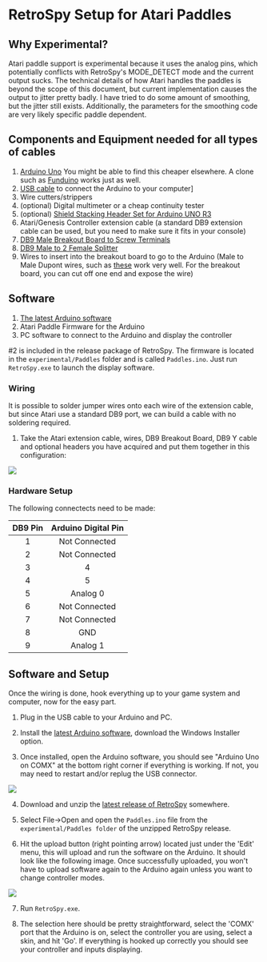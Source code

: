 
RetroSpy Setup for Atari Paddles
======

## Why Experimental?

Atari paddle support is experimental because it uses the analog pins, which potentially conflicts with RetroSpy's MODE_DETECT mode and the current output sucks.  The technical details of how Atari handles the paddles is beyond the scope of this document, but current implementation causes the output to jitter pretty badly. I have tried to do some amount of smoothing, but the jitter still exists.  Additionally, the parameters for the smoothing code are very likely specific paddle dependent.

## Components and Equipment needed for all types of cables 

1. [Arduino Uno](http://www.amazon.com/Arduino-UNO-board-DIP-ATmega328P/dp/B006H06TVG)  You might be able to find this cheaper elsewhere.  A clone such as [Funduino](https://www.foxytronics.com/products/265-funduino-uno-r3) works just as well.
2. [USB cable](http://www.amazon.com/AmazonBasics-Hi-Speed-A-Male-B-Male-Meters/dp/B001TH7GUA/) to connect the Arduino to your computer]
3. Wire cutters/strippers
4. (optional) Digital multimeter or a cheap continuity tester 
5. (optional) [Shield Stacking Header Set for Arduino UNO R3](https://www.amazon.com/ADAFRUIT-INDUSTRIES-85-STACKING-COMPATIBLE/dp/B00LB76EVU) 
6. Atari/Genesis Controller extension cable (a standard DB9 extension cable can be used, but you need to make sure it fits in your console)
7. [DB9 Male Breakout Board to Screw Terminals](https://www.amazon.com/gp/product/B00CLTP2O2/ref=oh_aui_detailpage_o00_s00?ie=UTF8&psc=1)
8. [DB9 Male to 2 Female Splitter](https://www.amazon.com/gp/product/B007F2E188/ref=oh_aui_detailpage_o08_s00?ie=UTF8&psc=1)
9. Wires to insert into the breakout board to go to the Arduino (Male to Male Dupont wires, such as [these](https://www.newegg.com/Product/Product.aspx?Item=9SIABKS5R54282&ignorebbr=1&nm_mc=KNC-GoogleMKP-PC&cm_mmc=KNC-GoogleMKP-PC-_-pla-New+Ocean+Tech-_-Gadgets-_-9SIABKS5R54282&gclid=Cj0KCQiAi57gBRDqARIsABhDSMpuM-JL8VWplLwJAD_A3pZrJ0GYVSMUcdcLZrZELpDAdR4VpBIDVyYaApR_EALw_wcB&gclsrc=aw.ds) work very well. For the breakout board, you can cut off one end and expose the wire)

## Software

1. [The latest Arduino software](http://arduino.cc/en/Main/Software)
2. Atari Paddle Firmware for the Arduino
3. PC software to connect to the Arduino and display the controller

\#2 is included in the release package of RetroSpy.  The firmware is located in the ``experimental/Paddles`` folder and is called ``Paddles.ino``.   Just run ``RetroSpy.exe`` to launch the display software.

### Wiring

It is possible to solder jumper wires onto each wire of the extension cable, but since Atari use a standard DB9 port, we can build a cable with no soldering required.

1.  Take the Atari extension cable, wires, DB9 Breakout Board, DB9 Y cable and optional headers you have acquired and put them together in this configuration:

![](https://raw.githubusercontent.com/zoggins/RetroSpy/master/docs/tutorial-images/ataricable.jpg)

### Hardware Setup

The following connectects need to be made:

| DB9 Pin | Arduino Digital Pin |
|:-------:|:-------------------:|
|    1    |    Not Connected    |
|    2    |    Not Connected    |
|    3    |          4          |
|    4    |          5          |
|    5    |       Analog 0      |
|    6    |    Not Connected    |
|    7    |    Not Connected    |
|    8    |         GND         |
|    9    |       Analog 1      |

## Software and Setup

Once the wiring is done, hook everything up to your game system and computer, now for the easy part.

1. Plug in the USB cable to your Arduino and PC.

2. Install the [latest Arduino software](http://arduino.cc/en/Main/Software), download the Windows Installer option.

3. Once installed, open the Arduino software, you should see "Arduino Uno on COMX" at the bottom right corner if everything is working. If not, you may need to restart and/or replug the USB connector.

![](https://raw.githubusercontent.com/zoggins/RetroSpy/master/docs/tutorial-images/readme_images/emptyide.png)

4. Download and unzip the [latest release of RetroSpy](https://github.com/zoggins/RetroSpy/releases/latest) somewhere.

5. Select File->Open and open the ``Paddles.ino`` file from the ``experimental/Paddles folder`` of the unzipped RetroSpy release.

6. Hit the upload button (right pointing arrow) located just under the 'Edit' menu, this will upload and run the software on the Arduino. It should look like the following image. Once successfully uploaded, you won't have to upload software again to the Arduino again unless you want to change controller modes. 

![](https://raw.githubusercontent.com/zoggins/RetroSpy/master/docs/tutorial-images/readme_images/upload.png)

7. Run ``RetroSpy.exe``.

8. The selection here should be pretty straightforward, select the 'COMX' port that the Arduino is on, select the controller you are using, select a skin, and hit 'Go'. If everything is hooked up correctly you should see your controller and inputs displaying.

